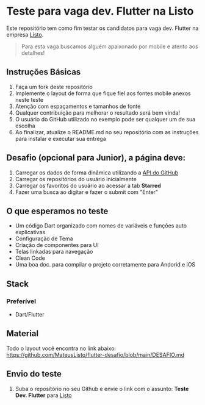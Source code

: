 # Teste para vaga dev. Flutter na Listo
Este repositório tem como fim testar os candidatos para vaga dev. Flutter na empresa [Listo](https://br.linkedin.com/company/listooficial).
> Para esta vaga buscamos alguém apaixonado por mobile e atento aos detalhes!

## Instruções Básicas
1. Faça um fork deste repositório
2. Implemente o layout de forma que fique fiel aos fontes mobile anexos neste teste
3. Atenção com espaçamentos e tamanhos de fonte
4. Qualquer contribuição para melhorar o resultado será bem vinda!
5. O usuário do GitHub utilizado no exemplo pode ser qualquer um de sua escolha
6. Ao finalizar, atualize o README.md no seu repositório com as instruções para instalar e executar sua entrega

## Desafio (opcional para Junior), a página deve:
1. Carregar os dados de forma dinâmica utilizando a [API do GitHub](https://developer.github.com/v3/)
2. Carregar os repositórios do usuário inicialmente
3. Carregar os favoritos do usuário ao acessar a tab **Starred**
4. Fazer uma busca ao digitar e fazer o submit com "Enter"

## O que esperamos no teste
* Um código Dart organizado com nomes de variáveis e funções auto explicativas
* Configuração de Tema
* Criação de componentes para UI
* Telas linkadas para navegação
* Clean Code
* Uma boa doc. para compilar o projeto corretamente para Andorid e iOS

## Stack
### Preferível
* Dart/Flutter

## Material
Todo o layout você encontra no link abaixo: 
https://github.com/MateusListo/flutter-desafio/blob/main/DESAFIO.md

## Envio do teste
1. Suba o repositório no seu Github e envie o link com o assunto: **Teste Dev. Flutter** para [Listo](mailto:mateus.schmidt@soulisto.com.br)

